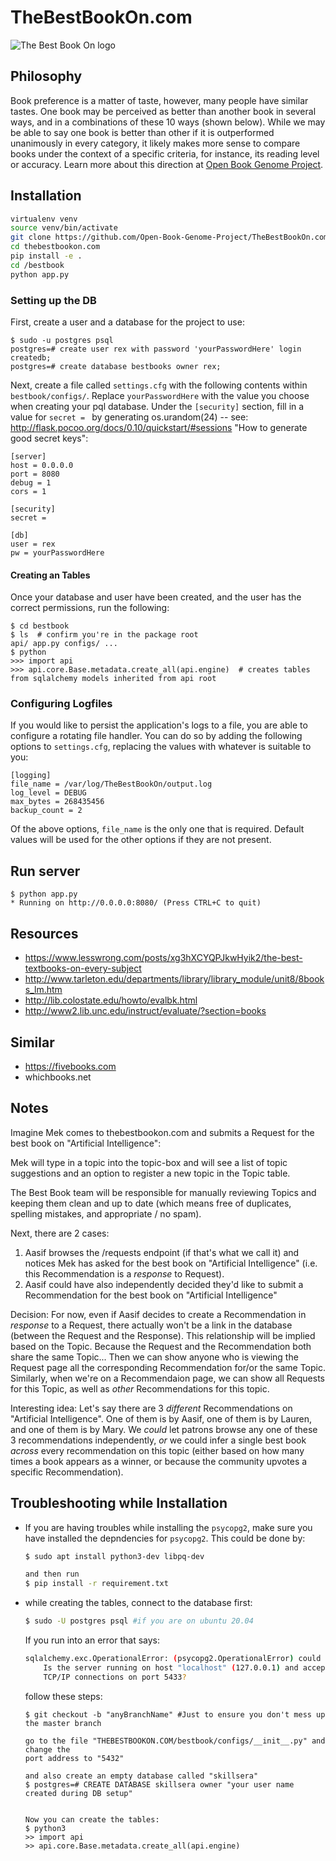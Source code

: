 # TheBestBookOn.com

![The Best Book On logo](https://thebestbookon.com/static/imgs/best-book-on.png)

## Philosophy

Book preference is a matter of taste, however, many people have similar tastes. One book may be perceived as better than another book in several ways, and in a combinations of these 10 ways (shown below). While we may be able to say one book is better than other if it is outperformed unanimously in every category, it likely makes more sense to compare books under the context of a specific criteria, for instance, its reading level or accuracy. Learn more about this direction at [Open Book Genome Project](https://bookgenomeproject.org).

## Installation

```bash
virtualenv venv
source venv/bin/activate
git clone https://github.com/Open-Book-Genome-Project/TheBestBookOn.com.git
cd thebestbookon.com
pip install -e .
cd /bestbook
python app.py

```

### Setting up the DB

First, create a user and a database for the project to use:

    $ sudo -u postgres psql
    postgres=# create user rex with password 'yourPasswordHere' login createdb;
    postgres=# create database bestbooks owner rex;

Next, create a file called `settings.cfg` with the following contents within `bestbook/configs/`. Replace `yourPasswordHere` with the value you choose when creating your pql database. Under the `[security]` section, fill in a value for `secret = ` by generating os.urandom(24) -- see: http://flask.pocoo.org/docs/0.10/quickstart/#sessions "How to generate good secret keys":

    [server]
    host = 0.0.0.0
    port = 8080
    debug = 1
    cors = 1

    [security]
    secret =

    [db]
    user = rex
    pw = yourPasswordHere

#### Creating an Tables

Once your database and user have been created, and the user has the correct permissions, run the following:

    $ cd bestbook
    $ ls  # confirm you're in the package root
    api/ app.py configs/ ...
    $ python
    >>> import api
    >>> api.core.Base.metadata.create_all(api.engine)  # creates tables from sqlalchemy models inherited from api root

### Configuring Logfiles

If you would like to persist the application's logs to a file, you are able to configure a rotating file handler.  You can do so by adding the following options to `settings.cfg`, replacing the values with whatever is suitable to you:
    
    [logging]
    file_name = /var/log/TheBestBookOn/output.log
    log_level = DEBUG
    max_bytes = 268435456
    backup_count = 2

Of the above options, `file_name` is the only one that is required.  Default values will be used for the other options if they are not present.

## Run server

    $ python app.py
    * Running on http://0.0.0.0:8080/ (Press CTRL+C to quit)

## Resources

- https://www.lesswrong.com/posts/xg3hXCYQPJkwHyik2/the-best-textbooks-on-every-subject
- http://www.tarleton.edu/departments/library/library_module/unit8/8books_lm.htm
- http://lib.colostate.edu/howto/evalbk.html
- http://www2.lib.unc.edu/instruct/evaluate/?section=books


## Similar

- https://fivebooks.com
- whichbooks.net

## Notes

Imagine Mek comes to thebestbookon.com and submits a Request for the best book on "Artificial Intelligence":

Mek will type in a topic into the topic-box and will see a list of topic suggestions and an option to register a new topic in the Topic table.

The Best Book team will be responsible for manually reviewing Topics and keeping them clean and up to date (which means free of duplicates, spelling mistakes, and appropriate / no spam).

Next, there are 2 cases:
1. Aasif browses the /requests endpoint (if that's what we call it) and notices Mek has asked for the best book on "Artificial Intelligence" (i.e. this Recommendation is a *response* to Request).
2. Aasif could have also independently decided they'd like to submit a Recommendation for the best book on "Artificial Intelligence"

Decision: For now, even if Aasif decides to create a Recommendation in *response* to a Request, there actually won't be a link in the database (between the Request and the Response). This relationship will be implied based on the Topic. Because the Request and the Recommendation both share the same Topic... Then we can show anyone who is viewing the Request page all the corresponding Recommendation for/or the same Topic. Similarly, when we're on a Recommendaion page, we can show all Requests for this Topic, as well as *other* Recommendations for this topic.

Interesting idea: Let's say there are 3 *different* Recommendations on "Artificial Intelligence". One of them is by Aasif, one of them is by Lauren, and one of them is by Mary. We *could* let patrons browse any one of these 3 recommendations independently, *or* we could infer a single best book *across* every recommendation on this topic (either based on how many times a book appears as a winner, or because the community upvotes a specific Recommendation).


## Troubleshooting while Installation

 - If you are having troubles while installing the `psycopg2`, make sure you have
 installed the depndencies for `psycopg2`. This could be done by:
    ```bash
    $ sudo apt install python3-dev libpq-dev

    and then run
    $ pip install -r requirement.txt
    ```


 - while creating the tables, connect to the database first:
    
    ```bash
    $ sudo -U postgres psql #if you are on ubuntu 20.04
    ```
    If you run into an error that says:
    ```bash
    sqlalchemy.exc.OperationalError: (psycopg2.OperationalError) could not connect to server: Connection refused
        Is the server running on host "localhost" (127.0.0.1) and accepting
        TCP/IP connections on port 5433?
    ```
    follow these steps:

    ```
    $ git checkout -b "anyBranchName" #Just to ensure you don't mess up the master branch

    go to the file "THEBESTBOOKON.COM/bestbook/configs/__init__.py" and change the
    port address to "5432"

    and also create an empty database called "skillsera"
    $ postgres=# CREATE DATABASE skillsera owner "your user name created during DB setup"


    Now you can create the tables:
    $ python3
    >> import api
    >> api.core.Base.metadata.create_all(api.engine)
    ```

